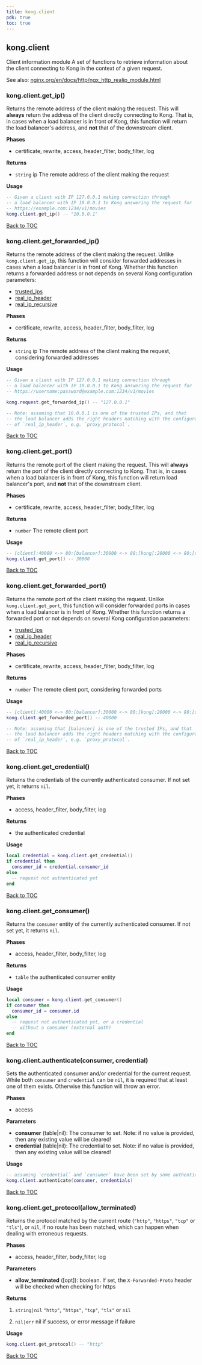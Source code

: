 ```yaml
---
title: kong.client
pdk: true
toc: true
---
```


## kong.client

Client information module
 A set of functions to retrieve information about the client connecting to
 Kong in the context of a given request.

 See also:
 [nginx.org/en/docs/http/ngx_http_realip_module.html](http://nginx.org/en/docs/http/ngx_http_realip_module.html)



### kong.client.get_ip()

Returns the remote address of the client making the request.  This will
 **always** return the address of the client directly connecting to Kong.
 That is, in cases when a load balancer is in front of Kong, this function
 will return the load balancer's address, and **not** that of the
 downstream client.


**Phases**

* certificate, rewrite, access, header_filter, body_filter, log

**Returns**

* `string` ip The remote address of the client making the request


**Usage**

``` lua
-- Given a client with IP 127.0.0.1 making connection through
-- a load balancer with IP 10.0.0.1 to Kong answering the request for
-- https://example.com:1234/v1/movies
kong.client.get_ip() -- "10.0.0.1"
```

[Back to TOC](#table-of-contents)


### kong.client.get_forwarded_ip()

Returns the remote address of the client making the request.  Unlike
 `kong.client.get_ip`, this function will consider forwarded addresses in
 cases when a load balancer is in front of Kong. Whether this function
 returns a forwarded address or not depends on several Kong configuration
 parameters:

 * [trusted\_ips](https://getkong.org/docs/latest/configuration/#trusted_ips)
 * [real\_ip\_header](https://getkong.org/docs/latest/configuration/#real_ip_header)
 * [real\_ip\_recursive](https://getkong.org/docs/latest/configuration/#real_ip_recursive)


**Phases**

* certificate, rewrite, access, header_filter, body_filter, log

**Returns**

* `string`  ip The remote address of the client making the request,
 considering forwarded addresses



**Usage**

``` lua
-- Given a client with IP 127.0.0.1 making connection through
-- a load balancer with IP 10.0.0.1 to Kong answering the request for
-- https://username:password@example.com:1234/v1/movies

kong.request.get_forwarded_ip() -- "127.0.0.1"

-- Note: assuming that 10.0.0.1 is one of the trusted IPs, and that
-- the load balancer adds the right headers matching with the configuration
-- of `real_ip_header`, e.g. `proxy_protocol`.
```

[Back to TOC](#table-of-contents)


### kong.client.get_port()

Returns the remote port of the client making the request.  This will
 **always** return the port of the client directly connecting to Kong. That
 is, in cases when a load balancer is in front of Kong, this function will
 return load balancer's port, and **not** that of the downstream client.

**Phases**

* certificate, rewrite, access, header_filter, body_filter, log

**Returns**

* `number` The remote client port


**Usage**

``` lua
-- [client]:40000 <-> 80:[balancer]:30000 <-> 80:[kong]:20000 <-> 80:[service]
kong.client.get_port() -- 30000
```

[Back to TOC](#table-of-contents)


### kong.client.get_forwarded_port()

Returns the remote port of the client making the request.  Unlike
 `kong.client.get_port`, this function will consider forwarded ports in cases
 when a load balancer is in front of Kong. Whether this function returns a
 forwarded port or not depends on several Kong configuration parameters:

 * [trusted\_ips](https://getkong.org/docs/latest/configuration/#trusted_ips)
 * [real\_ip\_header](https://getkong.org/docs/latest/configuration/#real_ip_header)
 * [real\_ip\_recursive](https://getkong.org/docs/latest/configuration/#real_ip_recursive)

**Phases**

* certificate, rewrite, access, header_filter, body_filter, log

**Returns**

* `number` The remote client port, considering forwarded ports


**Usage**

``` lua
-- [client]:40000 <-> 80:[balancer]:30000 <-> 80:[kong]:20000 <-> 80:[service]
kong.client.get_forwarded_port() -- 40000

-- Note: assuming that [balancer] is one of the trusted IPs, and that
-- the load balancer adds the right headers matching with the configuration
-- of `real_ip_header`, e.g. `proxy_protocol`.
```

[Back to TOC](#table-of-contents)


### kong.client.get_credential()

Returns the credentials of the currently authenticated consumer.
 If not set yet, it returns `nil`.

**Phases**

* access, header_filter, body_filter, log

**Returns**

*  the authenticated credential


**Usage**

``` lua
local credential = kong.client.get_credential()
if credential then
  consumer_id = credential.consumer_id
else
  -- request not authenticated yet
end
```

[Back to TOC](#table-of-contents)


### kong.client.get_consumer()

Returns the `consumer` entity of the currently authenticated consumer.
 If not set yet, it returns `nil`.

**Phases**

* access, header_filter, body_filter, log

**Returns**

* `table` the authenticated consumer entity


**Usage**

``` lua
local consumer = kong.client.get_consumer()
if consumer then
  consumer_id = consumer.id
else
  -- request not authenticated yet, or a credential
  -- without a consumer (external auth)
end
```

[Back to TOC](#table-of-contents)


### kong.client.authenticate(consumer, credential)

Sets the authenticated consumer and/or credential for the current request.
 While both `consumer` and `credential` can be `nil`, it is required
 that at least one of them exists. Otherwise this function will throw an
 error.

**Phases**

* access

**Parameters**

* **consumer** (table|nil):  The consumer to set. Note: if no
 value is provided, then any existing value will be cleared!
* **credential** (table|nil):  The credential to set. Note: if
 no value is provided, then any existing value will be cleared!

**Usage**

``` lua
-- assuming `credential` and `consumer` have been set by some authentication code
kong.client.authenticate(consumer, credentials)
```

[Back to TOC](#table-of-contents)


### kong.client.get_protocol(allow_terminated)

Returns the protocol matched by the current route (`"http"`, `"https"`, `"tcp"` or
 `"tls"`), or `nil`, if no route has been matched, which can happen when dealing with
 erroneous requests.

**Phases**

* access, header_filter, body_filter, log

**Parameters**

* **allow_terminated** ([opt]):  boolean. If set, the `X-Forwarded-Proto` header will be checked when checking for https

**Returns**

1.  `string|nil` `"http"`, `"https"`, `"tcp"`, `"tls"` or `nil`

1.  `nil|err` nil if success, or error message if failure


**Usage**

``` lua
kong.client.get_protocol() -- "http"
```

[Back to TOC](#table-of-contents)

